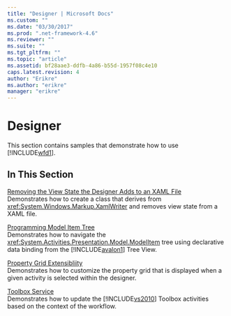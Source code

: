 ```yaml
---
title: "Designer | Microsoft Docs"
ms.custom: ""
ms.date: "03/30/2017"
ms.prod: ".net-framework-4.6"
ms.reviewer: ""
ms.suite: ""
ms.tgt_pltfrm: ""
ms.topic: "article"
ms.assetid: bf28aae3-ddfb-4a86-b55d-1957f08c4e10
caps.latest.revision: 4
author: "Erikre"
ms.author: "erikre"
manager: "erikre"
---
```

# Designer
This section contains samples that demonstrate how to use [!INCLUDE[wfd1](../../../../includes/wfd1-md.md)].  
  
## In This Section  
 [Removing the View State the Designer Adds to an XAML File](../../../../docs/framework/wf/samples/removing-the-view-state-the-designer-adds-to-an-xaml-file.md)  
 Demonstrates how to create a class that derives from <xref:System.Windows.Markup.XamlWriter> and removes view state from a XAML file.  
  
 [Programming Model Item Tree](../../../../docs/framework/wf/samples/programming-model-item-tree.md)  
 Demonstrates how to navigate the <xref:System.Activities.Presentation.Model.ModelItem> tree using declarative data binding from the [!INCLUDE[avalon1](../../../../includes/avalon1-md.md)] Tree View.  
  
 [Property Grid Extensibliity](../../../../docs/framework/wf/samples/property-grid-extensibliity.md)  
 Demonstrates how to customize the property grid that is displayed when a given activity is selected within the designer.  
  
 [Toolbox Service](../../../../docs/framework/wf/samples/toolbox-service.md)  
 Demonstrates how to update the [!INCLUDE[vs2010](../../../../includes/vs2010-md.md)] Toolbox activities based on the context of the workflow.